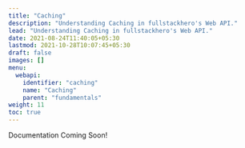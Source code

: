 ```yaml
---
title: "Caching"
description: "Understanding Caching in fullstackhero's Web API."
lead: "Understanding Caching in fullstackhero's Web API."
date: 2021-08-24T11:40:05+05:30
lastmod: 2021-10-28T10:07:45+05:30
draft: false
images: []
menu:
  webapi:
    identifier: "caching"
    name: "Caching"
    parent: "fundamentals"
weight: 11
toc: true
---
```


Documentation Coming Soon!
